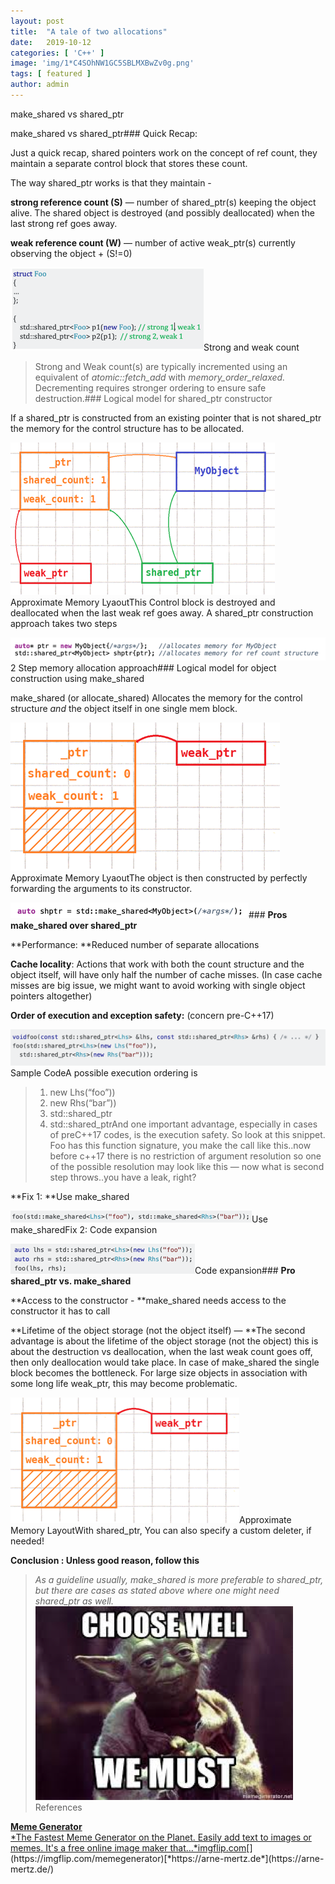 ```yaml
---
layout:	post
title:	"A tale of two allocations"
date:	2019-10-12
categories: [ 'C++' ]
image: 'img/1*C4SOhNW1GC5SBLMXBwZv0g.png'
tags: [ featured ]
author: admin
---
```


  make\_shared vs shared\_ptr

make\_shared vs shared\_ptr### Quick Recap:

Just a quick recap, shared pointers work on the concept of ref count, they maintain a separate control block that stores these count.

The way shared\_ptr works is that they maintain -

**strong reference count (S)** — number of shared\_ptr(s) keeping the object alive. The shared object is destroyed (and possibly deallocated) when the last strong ref goes away.

**weak reference count (W)** — number of active weak\_ptr(s) currently observing the object + (S!=0)

![Since C++17, A default-constructed weak_this goes along enable_shared_from_this](/img/1*WZWCjCvEPOcKnCGBQgccbA.png)Strong and weak count
> Strong and Weak count(s) are typically incremented using an equivalent of *atomic::fetch\_add* with *memory\_order\_relaxed.*
> Decrementing requires stronger ordering to ensure safe destruction.### Logical model for shared\_ptr constructor

If a shared\_ptr is constructed from an existing pointer that is not shared\_ptr the memory for the control structure has to be allocated.

![](/img/1*C4SOhNW1GC5SBLMXBwZv0g.png)Approximate Memory LyaoutThis Control block is destroyed and deallocated when the last weak ref goes away. A shared\_ptr construction approach takes two steps

![](/img/1*KmTb1wfpSBhhvZaotpXQxw.png)2 Step memory allocation approach### Logical model for object construction using make\_shared

make\_shared (or allocate\_shared) Allocates the memory for the control structure *and* the object itself in one single mem block.

![Approximate Memory Layout](/img/1*IO7opntY7n6XkNZ5vhmKHA.png)Approximate Memory LyaoutThe object is then constructed by perfectly forwarding the arguments to its constructor.

![Single step memory allocation apporach](/img/1*BOSY6qzJ5SpSNsIcEnUXzw.png)### **Pros make\_shared over shared\_ptr**

**Performance: **Reduced number of separate allocations

**Cache locality**: Actions that work with both the count structure and the object itself, will have only half the number of cache misses. (In case cache misses are big issue, we might want to avoid working with single object pointers altogether)

**Order of execution and exception safety:** (concern pre-C++17)

![](/img/1*zyLgliQi9k8oCxZApg2eKQ.png)Sample CodeA possible execution ordering is


> 1) new Lhs(“foo”))  
> 2) new Rhs(“bar”))  
> 3) std::shared\_ptr<Lhs>  
> 4) std::shared\_ptr<Rhs>And one important advantage, especially in cases of preC++17 codes, is the execution safety. So look at this snippet. Foo has this function signature, you make the call like this..now before c++17 there is no restriction of argument resolution so one of the possible resolution may look like this — now what is second step throws..you have a leak, right?

**Fix 1: **Use make\_shared

![](/img/1*dDAiLpInQvLA3MB_rHRjiA.png)Use make\_sharedFix 2: Code expansion

![](/img/1*vbmQAIgzrtDici2LNzp8nA.png)Code expansion### **Pro shared\_ptr vs. make\_shared**

**Access to the constructor - **make\_shared needs access to the constructor it has to call

**Lifetime of the object storage (not the object itself) — **The second advantage is about the lifetime of the object storage (not the object) this is about the destruction vs deallocation, when the last weak count goes off, then only deallocation would take place. In case of make\_shared the single block becomes the bottleneck. For large size objects in association with some long life weak\_ptr, this may become problematic.

![](/img/1*ydFxhg1tSs1MK6fVtB_BMw.png)Approximate Memory LayoutWith shared\_ptr, You can also specify a custom deleter, if needed!

**Conclusion : Unless good reason, follow this**


> *As a guideline usually, make\_shared is more preferable to shared\_ptr, but there are cases as stated above where one might need shared\_ptr as well.*![](/img/1*7FjUG_9-Te4zOXxrX9jX7A.png)References

[**Meme Generator**  
*The Fastest Meme Generator on the Planet. Easily add text to images or memes. It's a free online image maker that…*imgflip.com](https://imgflip.com/memegenerator "https://imgflip.com/memegenerator")[](https://imgflip.com/memegenerator)[*https://arne-mertz.de*](https://arne-mertz.de/)

  